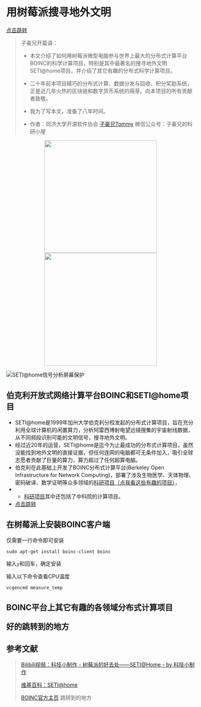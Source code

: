 # 用树莓派搜寻地外文明
[点击跳转](#mycode)
> 子豪兄开篇语：
>
> - 本文介绍了如何用树莓派微型电脑参与世界上最大的分布式计算平台BOINC的科学计算项目，特别是其中最著名的搜寻地外文明SETI@home项目。并介绍了其它有趣的分布式科学计算项目。
>
> - 二十年前本项目精巧的分布式计算、数据分发与回收、积分奖励系统，正是近几年火热的区块链和数字货币系统的萌芽。向本项目的所有贡献者致敬。
> - 我为了写本文，准备了八年时间。
> - 作者：同济大学开源软件协会 [子豪兄Tommy](https://github.com/TommyZihao)  微信公众号：子豪兄的科研小屋

<center class="half">
<img src="https://upload-images.jianshu.io/upload_images/13714448-c7362b1397817839.png?imageMogr2/auto-orient/strip%7CimageView2/2/w/1240" width="300"/>
<img src="https://upload-images.jianshu.io/upload_images/13714448-5e943f9f31b920f6.png?imageMogr2/auto-orient/strip%7CimageView2/2/w/1240" width="300"/>
</center>

![SETI@home信号分析屏幕保护](https://upload-images.jianshu.io/upload_images/13714448-367d4d9b7f174f1c.png?imageMogr2/auto-orient/strip%7CimageView2/2/w/1240)

## 伯克利开放式网络计算平台BOINC和SETI@home项目

- SETI@home是1999年加州大学伯克利分校发起的分布式计算项目，旨在充分利用全球计算机的闲置算力，分析阿雷西博射电望远镜搜集的宇宙射线数据，从不同频段识别可能的文明信号，搜寻地外文明。
- 经过近20年的运营，SETI@home是迄今为止最成功的分布式计算项目，虽然没能找到地外文明的直接证据，但任何连网的电脑都可无条件加入，吸引全球志愿者贡献了巨量的算力，算力超过了任何超算电脑。
- 伯克利在此基础上开发了BOINC分布式计算平台(Berkeley Open Infrastructure for Network Computing)，部署了涉及生物医学、天体物理、密码破译、数学证明等众多领域的[科研项目（点我看这些有趣的项目）](http://boinc.berkeley.edu/projects.php)，
- - [科研项目](#1)其中还包括了中科院的计算项目。
- [点击跳转](#jump)

## 在树莓派上安装BOINC客户端

仅需要一行命令即可安装

```shell
sudo apt-get install boinc-client boinc
```

输入`y`和回车，确定安装

输入以下命令查看CPU温度

```shell
vcgencmd measure_temp
```

<h2 id="1"> BOINC平台上其它有趣的各领域分布式计算项目



好的<span id="jump">跳转到的地方</span>

## 参考文献

> [Bilibili视频：科技小制作 - 树莓派的好去处——SETI@Home - by 科技小制作](https://www.bilibili.com/video/av9388526?from=search&seid=6157990192498395439)
>
> [维基百科：SETI@home](https://zh.wikipedia.org/wiki/SETI@home)
>
> [BOINC官方主页](https://boinc.berkeley.edu/)
<span id="mycode">跳转到的地方</span>


